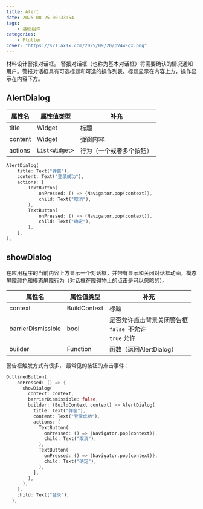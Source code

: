 ```yaml
---
title: Alert
date: 2025-08-25 00:33:54
tags:
	- 基础组件
categories:
	- Flutter
cover: "https://s21.ax1x.com/2025/09/20/pV4wFqx.png"
---
```




材料设计警报对话框。
警报对话框（也称为基本对话框）将需要确认的情况通知用户。警报对话框具有可选标题和可选的操作列表。标题显示在内容上方，操作显示在内容下方。

<!-- more -->



## AlertDialog



| 属性名  | 属性值类型     | 补充                     |
| ------- | -------------- | ------------------------ |
| title   | Widget         | 标题                     |
| content | Widget         | 弹窗内容                 |
| actions | `List<Widget>` | 行为（一个或者多个按钮） |

```dart
AlertDialog(
    title: Text("弹窗"),
    content: Text("登录成功"),
    actions: [
        TextButton(
            onPressed: () => {Navigator.pop(context)},
            child: Text("取消"),
        ),
        TextButton(
            onPressed: () => {Navigator.pop(context)},
            child: Text("确定"),
        ),
    ],
),
```



## showDialog

在应用程序的当前内容上方显示一个对话框，并带有显示和关闭对话框动画，模态屏障颜色和模态屏障行为（对话框在障碍物上的点击是可以忽略的）。

| 属性名             | 属性值类型   | 补充                                                         |
| ------------------ | ------------ | ------------------------------------------------------------ |
| context            | BuildContext | 标题                                                         |
| barrierDismissible | bool         | 是否允许点击背景关闭警告框<br />`false `不允许<br />`true` 允许 |
| builder            | Function     | 函数（返回AlertDialog）                                      |

警告框触发方式有很多， 最常见的按钮的点击事件：

```dart
OutlinedButton(
    onPressed: () => {
      showDialog(
        context: context,
        barrierDismissible: false,
        builder: (BuildContext context) => AlertDialog(
          title: Text("弹窗"),
          content: Text("登录成功"),
          actions: [
            TextButton(
              onPressed: () => {Navigator.pop(context)},
              child: Text("取消"),
            ),
            TextButton(
              onPressed: () => {Navigator.pop(context)},
              child: Text("确定"),
            ),
          ],
        ),
      ),
    },
    child: Text("登录"),
  ),
```

